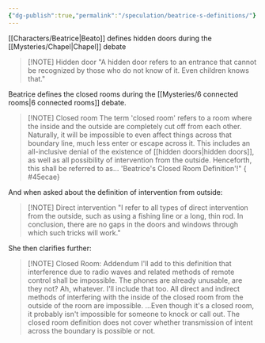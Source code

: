 ```yaml
---
{"dg-publish":true,"permalink":"/speculation/beatrice-s-definitions/"}
---
```



[[Characters/Beatrice\|Beato]] defines hidden doors during the [[Mysteries/Chapel\|Chapel]] debate
> [!NOTE] Hidden door
> "A hidden door refers to an entrance that cannot be recognized by those who do not know of it. Even children knows that."

Beatrice defines the closed rooms during the [[Mysteries/6 connected rooms\|6 connected rooms]] debate.

> [!NOTE] Closed room
> The term 'closed room' refers to a room where the inside and the outside are completely cut off from each other. Naturally, it will be impossible to even affect things across that boundary line, much less enter or escape across it. This includes an all-inclusive denial of the existence of [[hidden doors\|hidden doors]], as well as all possibility of intervention from the outside. Henceforth, this shall be referred to as... 'Beatrice's Closed Room Definition'!"
{ #45ecae}


And when asked about the definition of intervention from outside:

> [!NOTE] Direct intervention
> "I refer to all types of direct intervention from the outside, such as using a fishing line or a long, thin rod. In conclusion, there are no gaps in the doors and windows through which such tricks will work."

She then clarifies further:
> [!NOTE] Closed Room: Addendum
> I'll add to this definition that interference due to radio waves and related methods of remote control shall be impossible.
> The phones are already unusable, are they not? Ah, whatever. I'll include that too. All direct and indirect methods of interfering with the inside of the closed room from the outside of the room are impossible.
> ...Even though it's a closed room, it probably isn't impossible for someone to knock or call out. The closed room definition does not cover whether transmission of intent across the boundary is possible or not.
